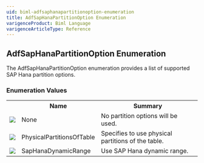 ```yaml
---
uid: biml-adfsaphanapartitionoption-enumeration
title: AdfSapHanaPartitionOption Enumeration
varigenceProduct: Biml Language
varigenceArticleType: Reference
---
```


## AdfSapHanaPartitionOption Enumeration<div class="LanguageSummary"><div class ="SummaryItem">The AdfSapHanaPartitionOption enumeration provides a list of supported SAP Hana partition options.</div></div><div class="EnumValueGroup">### Enumeration Values<table id="EnumValue" class="MemberList"><tbody><tr><th class="MemberTypeIconColumnHeader">&nbsp;</th><th class="MemberNameColumnHeader">Name</th><th class="MemberSummaryColumnHeader">Summary</th></tr><tr class="cd0"><td align="center" class="MemberTypeIcon"><img src="enumValue.png"></img></td><td class="MemberName">None</td><td class="MemberSummary"><div class ="SummaryItem">No partition options will be used.</div></td></tr><tr class="cd1"><td align="center" class="MemberTypeIcon"><img src="enumValue.png"></img></td><td class="MemberName">PhysicalPartitionsOfTable</td><td class="MemberSummary"><div class ="SummaryItem">Specifies to use physical partitions of the table.</div></td></tr><tr class="cd0"><td align="center" class="MemberTypeIcon"><img src="enumValue.png"></img></td><td class="MemberName">SapHanaDynamicRange</td><td class="MemberSummary"><div class ="SummaryItem">Use SAP Hana dynamic range.</div></td></tr></tbody></table></div>